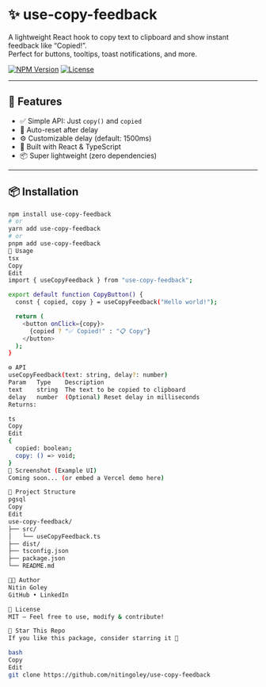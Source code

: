 # ✨ use-copy-feedback

A lightweight React hook to copy text to clipboard and show instant feedback like “Copied!”.  
Perfect for buttons, tooltips, toast notifications, and more.

[![NPM Version](https://img.shields.io/npm/v/use-copy-feedback.svg)](https://www.npmjs.com/package/use-copy-feedback)
[![License](https://img.shields.io/npm/l/use-copy-feedback.svg)](./LICENSE)

---

## 🚀 Features

- ✅ Simple API: Just `copy()` and `copied`
- 🔁 Auto-reset after delay
- ⚙️ Customizable delay (default: 1500ms)
- 🧠 Built with React & TypeScript
- 📦 Super lightweight (zero dependencies)

---

## 📦 Installation

```bash
npm install use-copy-feedback
# or
yarn add use-copy-feedback
# or
pnpm add use-copy-feedback
🧠 Usage
tsx
Copy
Edit
import { useCopyFeedback } from "use-copy-feedback";

export default function CopyButton() {
  const { copied, copy } = useCopyFeedback("Hello world!");

  return (
    <button onClick={copy}>
      {copied ? "✅ Copied!" : "📋 Copy"}
    </button>
  );
}

⚙️ API
useCopyFeedback(text: string, delay?: number)
Param	Type	Description
text	string	The text to be copied to clipboard
delay	number	(Optional) Reset delay in milliseconds
Returns:

ts
Copy
Edit
{
  copied: boolean;
  copy: () => void;
}
📸 Screenshot (Example UI)
Coming soon... (or embed a Vercel demo here)

📁 Project Structure
pgsql
Copy
Edit
use-copy-feedback/
├── src/
│   └── useCopyFeedback.ts
├── dist/
├── tsconfig.json
├── package.json
└── README.md

👨‍💻 Author
Nitin Goley
GitHub • LinkedIn

🧪 License
MIT — Feel free to use, modify & contribute!

🌟 Star This Repo
If you like this package, consider starring it 🙌

bash
Copy
Edit
git clone https://github.com/nitingoley/use-copy-feedback